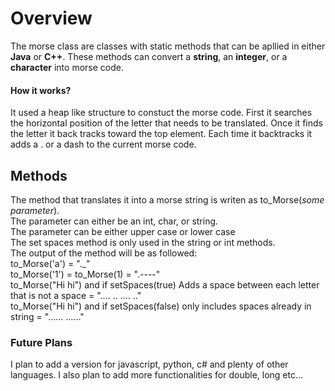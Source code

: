 <!DOCTYPE html>
<html>
  <body>
    <h1>
      Overview
    </h1>
    <p1>
      The morse class are classes with static methods that can be apllied in either <strong>Java</strong> or <strong>C++</strong>. These methods can convert a <strong>string</strong>, an <strong>integer</strong>, or a <strong>character</strong> into morse code.      
    </p1>
    <h4>
      How it works?
    </h4>
    <p4>
      It used a heap like structure to constuct the morse code. First it searches the horizontal position of the letter that needs to be translated. Once it finds the letter it back tracks toward the top element. Each time it backtracks it adds a . or a dash to the current morse code.
    </p4>
    <h2>
      Methods
    </h2>
    <p2>
      The method that translates it into a morse string is writen as to_Morse(<em>some parameter</em>).<br>
      The parameter can either be an int, char, or string.<br>
      The parameter can be either upper case or lower case<br>
      The set spaces method is only used in the string or int methods.<br>
      The output of the method will be as followed:<br>
      to_Morse('a') = "._"<br>
      to_Morse('1') = to_Morse(1) = ".----"<br>
      to_Morse("Hi hi") and if setSpaces(true) Adds a space between each letter that is not a space = ".... .. .... .."<br>
      to_Morse("Hi hi") and if setSpaces(false) only includes spaces already in string = "...... ......"
    </p2>
    <h3>
      Future Plans
    </h3>
    <p3>
      I plan to add a version for javascript, python, c# and plenty of other languages. I also plan to add more functionalities for double, long etc...
    </p3>
</html>
